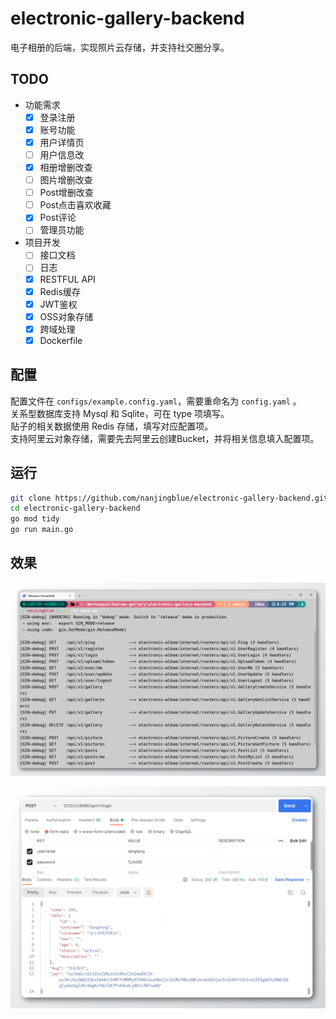# electronic-gallery-backend
电子相册的后端，实现照片云存储，并支持社交圈分享。
## TODO
* 功能需求
    - [x] 登录注册
    - [x] 账号功能
    - [x] 用户详情页
    - [ ] 用户信息改
    - [x] 相册增删改查
    - [ ] 图片增删改查
    - [ ] Post增删改查
    - [ ] Post点击喜欢收藏
    - [x] Post评论
    - [ ] 管理员功能
* 项目开发
  - [ ] 接口文档
  - [ ] 日志
  - [x] RESTFUL API
  - [x] Redis缓存
  - [x] JWT鉴权
  - [x] OSS对象存储
  - [x] 跨域处理
  - [x] Dockerfile
## 配置
配置文件在 `configs/example.config.yaml`，需要重命名为 `config.yaml` 。    
关系型数据库支持 Mysql 和 Sqlite，可在 type 项填写。    
贴子的相关数据使用 Redis 存储，填写对应配置项。   
支持阿里云对象存储，需要先去阿里云创建Bucket，并将相关信息填入配置项。
## 运行
```Bash
git clone https://github.com/nanjingblue/electronic-gallery-backend.git
cd electronic-gallery-backend
go mod tidy
go run main.go
```
## 效果

![image-20221129202719860](https://raw.githubusercontent.com/nanjingblue/gallery/master/images/202211292027964.png)

![image-20221129202656834](https://raw.githubusercontent.com/nanjingblue/gallery/master/images/202211292026910.png)
